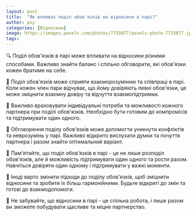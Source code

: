 ```yaml
---
layout: post
title:  "Як впливає поділ обов'язків на відносини в парі?"
author: psy
categories: [Відносини]
image: https://images.pexels.com/photos/7715077/pexels-photo-7715077.jpeg?auto=compress&cs=tinysrgb&fit=crop&h=627&w=1200
tags: 
---
```


🔍 Поділ обов'язків в парі може впливати на відносини різними способами. Важливо знайти баланс і спільно обговорити, які обов'язки кожен братиме на себе. 

👫 Поділ обов'язків може сприяти взаєморозумінню та співпраці в парі. Коли кожен член пари відчуває, що йому довіряють певні обов'язки, це може зміцнити взаємну довіру та відчуття взаємопідтримки.

💪 Важливо враховувати індивідуальні потреби та можливості кожного партнера при поділі обов'язків. Необхідно бути готовим до компромісів та підтримувати один одного.

💬 Обговорення поділу обов'язків може допомогти уникнути конфліктів та неврозумінь у парі. Важливо відкрито вислухати думки та почуття партнера і разом знайти оптимальний варіант.

🌟 Пам'ятайте, що поділ обов'язків в парі - це не лише розподіл обов'язків, але й можливість підтримувати один одного та рости разом. Навчіться довіряти один одному і підтримувати у важкі моменти.

🌈 Іноді варто змінити підходи до поділу обов'язків, щоб зміцнити відносини та зробити їх більш гармонійними. Будьте відкриті до змін та готові до взаємодопомоги.

🤝 Не забувайте, що відносини в парі - це спільна робота, і лише разом ви зможете побудувати щасливе та міцне партнерство.


